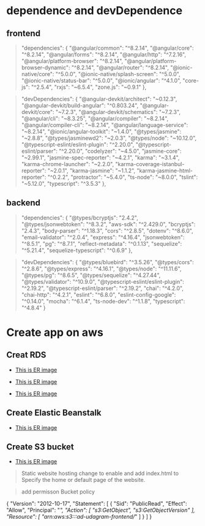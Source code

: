 # dependence and devDependence

## frontend
> "dependencies": {
  "@angular/common": "^8.2.14",
  "@angular/core": "^8.2.14",
  "@angular/forms": "^8.2.14",
  "@angular/http": "^7.2.16",
  "@angular/platform-browser": "^8.2.14",
  "@angular/platform-browser-dynamic": "^8.2.14",
  "@angular/router": "^8.2.14",
  "@ionic-native/core": "^5.0.0",
  "@ionic-native/splash-screen": "^5.0.0",
  "@ionic-native/status-bar": "^5.0.0",
  "@ionic/angular": "^4.1.0",
  "core-js": "^2.5.4",
  "rxjs": "~6.5.4",
  "zone.js": "~0.9.1"
},

> "devDependencies": {
  "@angular-devkit/architect": "~0.12.3",
  "@angular-devkit/build-angular": "^0.803.24",
  "@angular-devkit/core": "~7.2.3",
  "@angular-devkit/schematics": "~7.2.3",
  "@angular/cli": "~8.3.25",
  "@angular/compiler": "~8.2.14",
  "@angular/compiler-cli": "~8.2.14",
  "@angular/language-service": "~8.2.14",
  "@ionic/angular-toolkit": "~1.4.0",
  "@types/jasmine": "~2.8.8",
  "@types/jasminewd2": "~2.0.3",
  "@types/node": "~10.12.0",
  "@typescript-eslint/eslint-plugin": "^2.20.0",
  "@typescript-eslint/parser": "^2.20.0",
  "codelyzer": "~4.5.0",
  "jasmine-core": "~2.99.1",
  "jasmine-spec-reporter": "~4.2.1",
  "karma": "~3.1.4",
  "karma-chrome-launcher": "~2.2.0",
  "karma-coverage-istanbul-reporter": "~2.0.1",
  "karma-jasmine": "~1.1.2",
  "karma-jasmine-html-reporter": "^0.2.2",
  "protractor": "~5.4.0",
  "ts-node": "~8.0.0",
  "tslint": "~5.12.0",
  "typescript": "^3.5.3"
},
  
## backend
  
> "dependencies": {
    "@types/bcryptjs": "2.4.2",
    "@types/jsonwebtoken": "^8.3.2",
    "aws-sdk": "^2.429.0",
    "bcryptjs": "2.4.3",
    "body-parser": "^1.18.3",
    "cors": "^2.8.5",
    "dotenv": "^8.6.0",
    "email-validator": "^2.0.4",
    "express": "^4.16.4",
    "jsonwebtoken": "^8.5.1",
    "pg": "^8.7.1",
    "reflect-metadata": "^0.1.13",
    "sequelize": "^5.21.4",
    "sequelize-typescript": "^0.6.9"
},
        
> "devDependencies": {
    "@types/bluebird": "^3.5.26",
    "@types/cors": "^2.8.6",
    "@types/express": "^4.16.1",
    "@types/node": "^11.11.6",
    "@types/pg": "^8.6.5",
    "@types/sequelize": "^4.27.44",
    "@types/validator": "^10.9.0",
    "@typescript-eslint/eslint-plugin": "^2.19.2",
    "@typescript-eslint/parser": "^2.19.2",
    "chai": "^4.2.0",
    "chai-http": "^4.2.1",
    "eslint": "^6.8.0",
    "eslint-config-google": "^0.14.0",
    "mocha": "^6.1.4",
    "ts-node-dev": "^1.1.8",
    "typescript": "^4.8.4"
}


# Create app on aws

## Creat RDS

- [This is ER image](https://github.com/adham-source/udagram/blob/master/screenshots/Databases.png)

- [This is ER image](https://github.com/adham-source/udagram/blob/master/screenshots/DB_identifier.png)

- [This is ER image](https://github.com/adham-source/udagram/blob/master/screenshots/DB_Security_Groups.png)


## Create Elastic Beanstalk

- [This is ER image](https://github.com/adham-source/udagram/blob/master/screenshots/Elastic_Beanstalk.png)

## Create S3 bucket 

- [This is ER image](https://github.com/adham-source/udagram/blob/master/screenshots/S3_bucket_frontend.png)

> Static website hosting change to enable and add index.html  to Specify the home or default page of the website.

> add permisson Bucket policy 

{
    "Version": "2012-10-17",
    "Statement": [
        {
            "Sid": "PublicRead",
            "Effect": "Allow",
            "Principal": "*",
            "Action": [
                "s3:GetObject",
                "s3:GetObjectVersion"
            ],
            "Resource": [
                "arn:aws:s3:::ad-udagram-frontend/*"
            ]
        }
    ]
}
